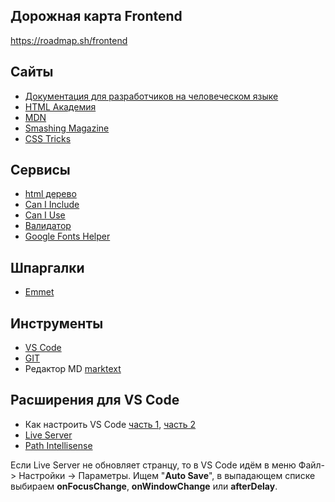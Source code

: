 ## Дорожная карта Frontend

https://roadmap.sh/frontend

## Сайты

- [Документация для разработчиков на человеческом языке](https://doka.guide/)
- [HTML Академия](https://htmlacademy.ru/)
- [MDN](https://developer.mozilla.org/ru/)
- [Smashing Magazine](https://www.smashingmagazine.com/)
- [CSS Tricks](https://css-tricks.com/)

## Сервисы

- [html дерево](https://yoksel.github.io/html-tree/)
- [Can I Include](https://caninclude.glitch.me/)
- [Can I Use](https://caniuse.com/)
- [Валидатор](https://validator.w3.org/)
- [Google Fonts Helper](https://google-webfonts-helper.herokuapp.com/fonts)

## Шпаргалки

- [Emmet](https://docs.emmet.io/cheat-sheet/)

## Инструменты

- [VS Code](https://code.visualstudio.com/)
- [GIT](https://git-scm.com/)
- Редактор MD [marktext](https://marktext.app/)

## Расширения для VS Code

- Как настроить VS Code [часть 1](https://www.roboleary.net/vscode/2020/08/05/dont-need-extensions.html), [часть 2](https://www.roboleary.net/2021/11/06/vscode-you-dont-need-that-extension2.html)
- [Live Server](https://marketplace.visualstudio.com/items?itemName=ritwickdey.LiveServer)
- [Path Intellisense](https://marketplace.visualstudio.com/items?itemName=christian-kohler.path-intellisense)

Если Live Server не обновляет странцу, то в VS Code идём в меню Файл-> Настройки -> Параметры. Ищем "**Auto Save**", в выпадающем списке выбираем **onFocusChange**, **onWindowChange** или **afterDelay**. 